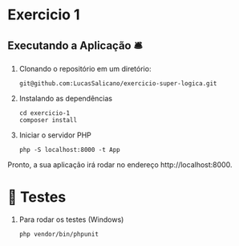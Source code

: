 # Exercicio 1

## Executando a Aplicação 🛎️

1. Clonando o repositório em um diretório:
      ```
      git@github.com:LucasSalicano/exercicio-super-logica.git
      ```
2. Instalando as dependências
      ```
      cd exercicio-1
      composer install
      ```
3. Iniciar o servidor PHP
      ```
      php -S localhost:8000 -t App
      ```
   
Pronto, a sua aplicação irá rodar no endereço http://localhost:8000.
# 🧪 Testes

1. Para rodar os testes (Windows)
      ```
      php vendor/bin/phpunit
      ```
